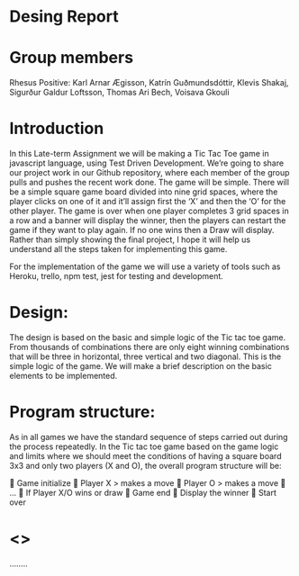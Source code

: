 # Desing Report

# Group members
Rhesus Positive:
Karl Arnar Ægisson, 
Katrín Guðmundsdóttir, 
Klevis Shakaj,
Sigurður Galdur Loftsson, 
Thomas Ari Bech, 
Voisava Gkouli

# Introduction
In this Late-term Assignment we will be making a Tic Tac Toe game in javascript language, using Test Driven Development. We’re going to share our project work in our Github repository, where each member of the group pulls and pushes the recent work done. 
The game will be simple. There will be a simple square game board divided into nine grid spaces, where the player clicks on one of it and it’ll assign first the ‘X’ and then the ‘O’ for the other player. The game is over when one player completes 3 grid spaces in a row and a banner will display the winner, then the players can restart the game if they want to play again. If no one wins then a Draw will display. 
Rather than simply showing the final project, I hope it will help us understand all the steps taken for implementing this game. 
 
For the implementation of the game we will use a variety of tools such as Heroku, trello, npm test, jest for testing and development.


# Design:

The design is based on the basic and simple logic of the Tic tac toe game. From thousands of combinations there are only eight winning combinations that will be three in horizontal, three vertical and two diagonal. This is the simple logic of the game. We will make a brief description on the basic elements to be implemented. 

# Program structure:

As in all games we have the standard sequence of steps carried out during the process repeatedly. In the Tic tac toe game based on the game logic and limits where we should meet the conditions of having a square board 3x3 and only two players (X and O), the overall program structure will be:

	Game initialize
	Player X > makes a move
	Player O > makes a move
	…
	If Player X/O wins or draw
	Game end
	Display the winner
	Start over



 # <<class diagram>>


……..
